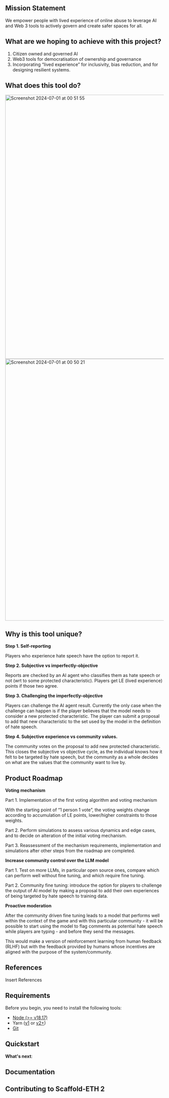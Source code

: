 ## Mission Statement

We empower people with lived experience of online abuse to leverage AI and Web 3 tools to actively govern and create safer spaces for all.

## What are we hoping to achieve with this project?

1. Citizen owned and governed AI
2. Web3 tools for democratisation of ownership and governance
3. Incorporating “lived experience” for inclusivity, bias reduction, and for designing resilient systems.

## What does this tool do?

<img width="840" alt="Screenshot 2024-07-01 at 00 51 55" src="https://github.com/TheBarnakhil/hate-speech-reporting/assets/142992581/fcf4a38a-ccad-4be4-b14c-2383bc41c530">

<img width="833" alt="Screenshot 2024-07-01 at 00 50 21" src="https://github.com/TheBarnakhil/hate-speech-reporting/assets/142992581/cb015d06-6f32-4f17-9c84-5c02f25d21dd">

## Why is this tool unique?

**Step 1. Self-reporting**

Players who experience hate speech have the option to report it.

**Step 2. Subjective vs imperfectly-objective**

Reports are checked by an AI agent who classifies them as hate speech or not (wrt to some protected characteristic). Players get LE (lived experience) points if those two agree.

**Step 3. Challenging the imperfectly-objective**

Players can challenge the AI agent result. Currently the only case when the challenge can happen is if the player believes that the model needs to consider a new protected characteristic. The player can submit a proposal to add that new characteristic to the set used by the model in the definition of hate speech.

**Step 4. Subjective experience vs community values.**

The community votes on the proposal to add new protected characteristic. This closes the subjective vs objective cycle, as the individual knows how it felt to be targeted by hate speech, but the community as a whole decides on what are the values that the community want to live by.

## Product Roadmap

**Voting mechanism**

Part 1. Implementation of the first voting algorithm and voting mechanism

With the starting point of “1 person 1 vote”, the voting weights change according to accumulation of LE points, lower/higher constraints to those weights.

Part 2. Perform simulations to assess various dynamics and edge cases, and to decide on alteration of the initial voting mechanism.

Part 3. Reassessment of the mechanism requirements, implementation and simulations after other steps from the roadmap are completed.

**Increase community control over the LLM model**

Part 1. Test on more LLMs, in particular open source ones, compare which can perform well without fine tuning, and which require fine tuning.

Part 2. Community fine tuning: introduce the option for players to challenge the output of AI model by making a proposal to add their own experiences of being targeted by hate speech to training data.

**Proactive moderation**

After the community driven fine tuning leads to a model that performs well within the context of the game and with this particular community - it will be possible to start using the model to flag comments as potential hate speech while players are typing - and before they send the messages.

This would make a version of reinforcement learning from human feedback (RLHF) but with the feedback provided by humans whose incentives are aligned with the purpose of the system/community.
## References

Insert References

## Requirements

Before you begin, you need to install the following tools:

- [Node (>= v18.17)](https://nodejs.org/en/download/)
- Yarn ([v1](https://classic.yarnpkg.com/en/docs/install/) or [v2+](https://yarnpkg.com/getting-started/install))
- [Git](https://git-scm.com/downloads)

## Quickstart


**What's next**:


## Documentation



## Contributing to Scaffold-ETH 2



